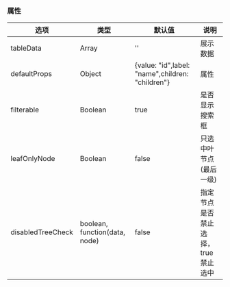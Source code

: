 ### 属性

| 选项         | 类型       | 默认值                                              | 说明                  |
| ------------ |----------|--------------------------------------------------|---------------------|
| tableData    | Array    | ''                                               | 展示数据                |
| defaultProps | Object   | {value: "id",label: "name",children: "children"} | 属性                  |
| filterable | Boolean  | true                                             | 是否显示搜索框             |
| leafOnlyNode | Boolean  | false                                            | 只选中叶节点(最后一级)        |
| disabledTreeCheck | boolean, function(data, node) | false                                            | 指定节点是否禁止选择，true禁止选中 |
